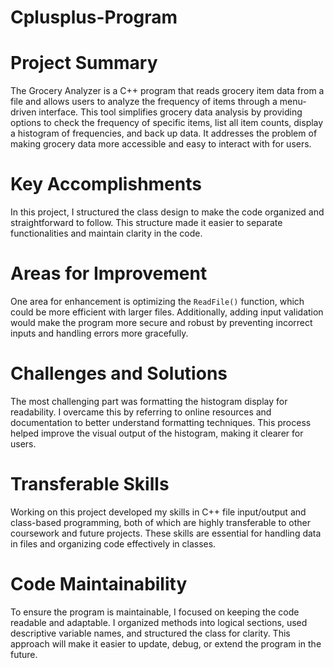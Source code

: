 # Cplusplus-Program

# Project Summary
The Grocery Analyzer is a C++ program that reads grocery item data from a file and allows users to analyze the frequency of items through a menu-driven interface. This tool simplifies grocery data analysis by providing options to check the frequency of specific items, list all item counts, display a histogram of frequencies, and back up data. It addresses the problem of making grocery data more accessible and easy to interact with for users.

# Key Accomplishments
In this project, I structured the class design to make the code organized and straightforward to follow. This structure made it easier to separate functionalities and maintain clarity in the code.

# Areas for Improvement
One area for enhancement is optimizing the `ReadFile()` function, which could be more efficient with larger files. Additionally, adding input validation would make the program more secure and robust by preventing incorrect inputs and handling errors more gracefully.

# Challenges and Solutions
The most challenging part was formatting the histogram display for readability. I overcame this by referring to online resources and documentation to better understand formatting techniques. This process helped improve the visual output of the histogram, making it clearer for users.

# Transferable Skills
Working on this project developed my skills in C++ file input/output and class-based programming, both of which are highly transferable to other coursework and future projects. These skills are essential for handling data in files and organizing code effectively in classes.

# Code Maintainability
To ensure the program is maintainable, I focused on keeping the code readable and adaptable. I organized methods into logical sections, used descriptive variable names, and structured the class for clarity. This approach will make it easier to update, debug, or extend the program in the future.

